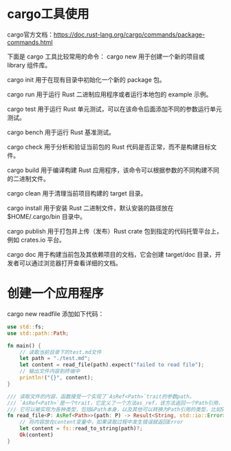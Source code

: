 # cargo工具使用
cargo官方文档：https://doc.rust-lang.org/cargo/commands/package-commands.html

下面是 cargo 工具比较常用的命令：
cargo new 用于创建一个新的项目或 library 组件库。

cargo init 用于在现有目录中初始化一个新的 package 包。

cargo run 用于运行 Rust 二进制应用程序或者运行本地包的 example 示例。

cargo test 用于运行 Rust 单元测试，可以在该命令后面添加不同的参数运行单元测试。

cargo bench 用于运行 Rust 基准测试。

cargo check 用于分析和验证当前包的 Rust 代码是否正常，而不是构建目标文件。

cargo build 用于编译构建 Rust 应用程序，该命令可以根据参数的不同构建不同的二进制文件。

cargo clean 用于清理当前项目构建的 target 目录。

cargo install 用于安装 Rust 二进制文件，默认安装的路径放在$HOME/.cargo/bin 目录中。

cargo publish 用于打包并上传（发布）Rust crate 包到指定的代码托管平台上，例如 crates.io 平台。

cargo doc 用于构建当前包及其依赖项目的文档，它会创建 target/doc 目录，开发者可以通过浏览器打开查看详细的文档。

# 创建一个应用程序
cargo new readfile
添加如下代码：
```rust
use std::fs;
use std::path::Path;

fn main() {
    // 读取当前目录下的test.md文件
    let path = "./test.md";
    let content = read_file(path).expect("failed to read file");
    // 输出文件内容到终端中
    println!("{}", content);
}

/// 读取文件的内容，函数接受一个实现了`AsRef<Path>`trait的参数path。
/// `AsRef<Path>`是一个trait，它定义了一个方法as_ref，该方法返回一个Path引用，
/// 它可以被实现为各种类型，包括&Path本身，以及其他可以转换为Path引用的类型，比如String、&str等。
fn read_file<P: AsRef<Path>>(path: P) -> Result<String, std::io::Error> {
    // 将内容放在content变量中，如果读取过程中发生错误就返回Error
    let content = fs::read_to_string(path)?;
    Ok(content)
}
```
